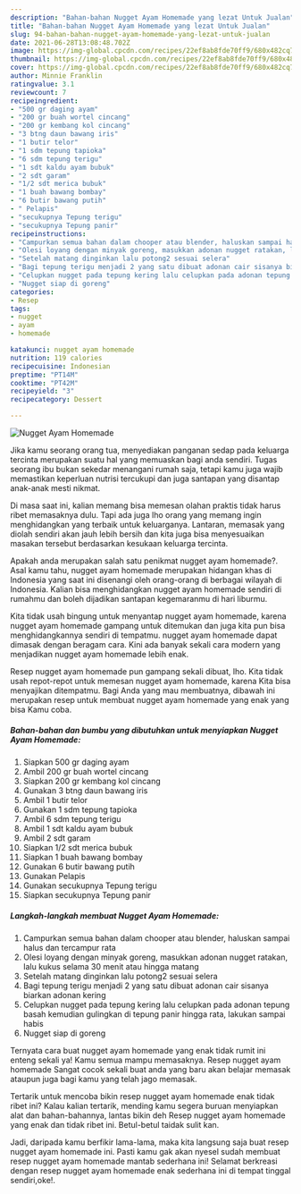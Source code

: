```yaml
---
description: "Bahan-bahan Nugget Ayam Homemade yang lezat Untuk Jualan"
title: "Bahan-bahan Nugget Ayam Homemade yang lezat Untuk Jualan"
slug: 94-bahan-bahan-nugget-ayam-homemade-yang-lezat-untuk-jualan
date: 2021-06-28T13:08:48.702Z
image: https://img-global.cpcdn.com/recipes/22ef8ab8fde70ff9/680x482cq70/nugget-ayam-homemade-foto-resep-utama.jpg
thumbnail: https://img-global.cpcdn.com/recipes/22ef8ab8fde70ff9/680x482cq70/nugget-ayam-homemade-foto-resep-utama.jpg
cover: https://img-global.cpcdn.com/recipes/22ef8ab8fde70ff9/680x482cq70/nugget-ayam-homemade-foto-resep-utama.jpg
author: Minnie Franklin
ratingvalue: 3.1
reviewcount: 7
recipeingredient:
- "500 gr daging ayam"
- "200 gr buah wortel cincang"
- "200 gr kembang kol cincang"
- "3 btng daun bawang iris"
- "1 butir telor"
- "1 sdm tepung tapioka"
- "6 sdm tepung terigu"
- "1 sdt kaldu ayam bubuk"
- "2 sdt garam"
- "1/2 sdt merica bubuk"
- "1 buah bawang bombay"
- "6 butir bawang putih"
- " Pelapis"
- "secukupnya Tepung terigu"
- "secukupnya Tepung panir"
recipeinstructions:
- "Campurkan semua bahan dalam chooper atau blender, haluskan sampai halus dan tercampur rata"
- "Olesi loyang dengan minyak goreng, masukkan adonan nugget ratakan, lalu kukus selama 30 menit atau hingga matang"
- "Setelah matang dinginkan lalu potong2 sesuai selera"
- "Bagi tepung terigu menjadi 2 yang satu dibuat adonan cair sisanya biarkan adonan kering"
- "Celupkan nugget pada tepung kering lalu celupkan pada adonan tepung basah kemudian gulingkan di tepung panir hingga rata, lakukan sampai habis"
- "Nugget siap di goreng"
categories:
- Resep
tags:
- nugget
- ayam
- homemade

katakunci: nugget ayam homemade 
nutrition: 119 calories
recipecuisine: Indonesian
preptime: "PT14M"
cooktime: "PT42M"
recipeyield: "3"
recipecategory: Dessert

---
```



![Nugget Ayam Homemade](https://img-global.cpcdn.com/recipes/22ef8ab8fde70ff9/680x482cq70/nugget-ayam-homemade-foto-resep-utama.jpg)

Jika kamu seorang orang tua, menyediakan panganan sedap pada keluarga tercinta merupakan suatu hal yang memuaskan bagi anda sendiri. Tugas seorang ibu bukan sekedar menangani rumah saja, tetapi kamu juga wajib memastikan keperluan nutrisi tercukupi dan juga santapan yang disantap anak-anak mesti nikmat.

Di masa  saat ini, kalian memang bisa memesan olahan praktis tidak harus ribet memasaknya dulu. Tapi ada juga lho orang yang memang ingin menghidangkan yang terbaik untuk keluarganya. Lantaran, memasak yang diolah sendiri akan jauh lebih bersih dan kita juga bisa menyesuaikan masakan tersebut berdasarkan kesukaan keluarga tercinta. 



Apakah anda merupakan salah satu penikmat nugget ayam homemade?. Asal kamu tahu, nugget ayam homemade merupakan hidangan khas di Indonesia yang saat ini disenangi oleh orang-orang di berbagai wilayah di Indonesia. Kalian bisa menghidangkan nugget ayam homemade sendiri di rumahmu dan boleh dijadikan santapan kegemaranmu di hari liburmu.

Kita tidak usah bingung untuk menyantap nugget ayam homemade, karena nugget ayam homemade gampang untuk ditemukan dan juga kita pun bisa menghidangkannya sendiri di tempatmu. nugget ayam homemade dapat dimasak dengan beragam cara. Kini ada banyak sekali cara modern yang menjadikan nugget ayam homemade lebih enak.

Resep nugget ayam homemade pun gampang sekali dibuat, lho. Kita tidak usah repot-repot untuk memesan nugget ayam homemade, karena Kita bisa menyajikan ditempatmu. Bagi Anda yang mau membuatnya, dibawah ini merupakan resep untuk membuat nugget ayam homemade yang enak yang bisa Kamu coba.

<!--inarticleads1-->

##### Bahan-bahan dan bumbu yang dibutuhkan untuk menyiapkan Nugget Ayam Homemade:

1. Siapkan 500 gr daging ayam
1. Ambil 200 gr buah wortel cincang
1. Siapkan 200 gr kembang kol cincang
1. Gunakan 3 btng daun bawang iris
1. Ambil 1 butir telor
1. Gunakan 1 sdm tepung tapioka
1. Ambil 6 sdm tepung terigu
1. Ambil 1 sdt kaldu ayam bubuk
1. Ambil 2 sdt garam
1. Siapkan 1/2 sdt merica bubuk
1. Siapkan 1 buah bawang bombay
1. Gunakan 6 butir bawang putih
1. Gunakan  Pelapis
1. Gunakan secukupnya Tepung terigu
1. Siapkan secukupnya Tepung panir




<!--inarticleads2-->

##### Langkah-langkah membuat Nugget Ayam Homemade:

1. Campurkan semua bahan dalam chooper atau blender, haluskan sampai halus dan tercampur rata
1. Olesi loyang dengan minyak goreng, masukkan adonan nugget ratakan, lalu kukus selama 30 menit atau hingga matang
1. Setelah matang dinginkan lalu potong2 sesuai selera
1. Bagi tepung terigu menjadi 2 yang satu dibuat adonan cair sisanya biarkan adonan kering
1. Celupkan nugget pada tepung kering lalu celupkan pada adonan tepung basah kemudian gulingkan di tepung panir hingga rata, lakukan sampai habis
1. Nugget siap di goreng




Ternyata cara buat nugget ayam homemade yang enak tidak rumit ini enteng sekali ya! Kamu semua mampu memasaknya. Resep nugget ayam homemade Sangat cocok sekali buat anda yang baru akan belajar memasak ataupun juga bagi kamu yang telah jago memasak.

Tertarik untuk mencoba bikin resep nugget ayam homemade enak tidak ribet ini? Kalau kalian tertarik, mending kamu segera buruan menyiapkan alat dan bahan-bahannya, lantas bikin deh Resep nugget ayam homemade yang enak dan tidak ribet ini. Betul-betul taidak sulit kan. 

Jadi, daripada kamu berfikir lama-lama, maka kita langsung saja buat resep nugget ayam homemade ini. Pasti kamu gak akan nyesel sudah membuat resep nugget ayam homemade mantab sederhana ini! Selamat berkreasi dengan resep nugget ayam homemade enak sederhana ini di tempat tinggal sendiri,oke!.


